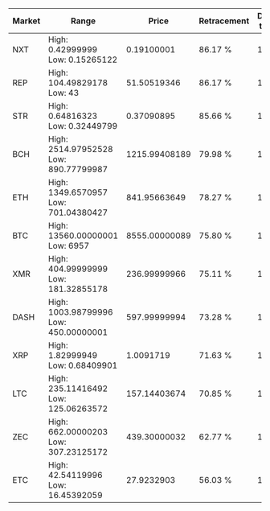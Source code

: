 | Market | Range | Price| Retracement | Doubles to 50% |
| --- | --- | --- | --- | --- |
| NXT | High: 0.42999999<br />Low: 0.15265122 | 0.19100001 | 86.17 % | 1.53 |
| REP | High: 104.49829178<br />Low: 43 | 51.50519346 | 86.17 % | 1.43 |
| STR | High: 0.64816323<br />Low: 0.32449799 | 0.37090895 | 85.66 % | 1.31 |
| BCH | High: 2514.97952528<br />Low: 890.77799987 | 1215.99408189 | 79.98 % | 1.40 |
| ETH | High: 1349.6570957<br />Low: 701.04380427 | 841.95663649 | 78.27 % | 1.22 |
| BTC | High: 13560.00000001<br />Low: 6957 | 8555.00000089 | 75.80 % | 1.20 |
| XMR | High: 404.99999999<br />Low: 181.32855178 | 236.99999966 | 75.11 % | 1.24 |
| DASH | High: 1003.98799996<br />Low: 450.00000001 | 597.99999994 | 73.28 % | 1.22 |
| XRP | High: 1.82999949<br />Low: 0.68409901 | 1.0091719 | 71.63 % | 1.25 |
| LTC | High: 235.11416492<br />Low: 125.06263572 | 157.14403674 | 70.85 % | 1.15 |
| ZEC | High: 662.00000203<br />Low: 307.23125172 | 439.30000032 | 62.77 % | 1.10 |
| ETC | High: 42.54119996<br />Low: 16.45392059 | 27.9232903 | 56.03 % | 1.06 |
